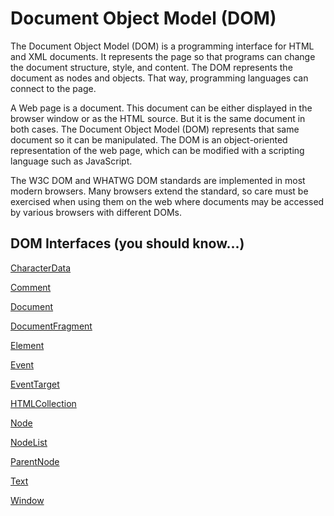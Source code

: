 # Document Object Model (DOM)

The Document Object Model (DOM) is a programming interface for HTML and XML documents. It represents the page so that programs can change the document structure, style, and content. The DOM represents the document as nodes and objects. That way, programming languages can connect to the page.

A Web page is a document. This document can be either displayed in the browser window or as the HTML source. But it is the same document in both cases. The Document Object Model (DOM) represents that same document so it can be manipulated. The DOM is an object-oriented representation of the web page, which can be modified with a scripting language such as JavaScript.

The W3C DOM and WHATWG DOM standards are implemented in most modern browsers. Many browsers extend the standard, so care must be exercised when using them on the web where documents may be accessed by various browsers with different DOMs.

## DOM Interfaces (you should know...)

<a href="./CharacterData/README.md" target="_self">CharacterData</a>

<a href="./Comment/README.md" target="_self">Comment</a>

<a href="./Document/README.md" target="_self">Document</a>

<a href="./DocumentFragment/README.md" target="_self">DocumentFragment</a>

<a href="./Element/README.md" target="_self">Element</a>

<a href="./Event/README.md" target="_self">Event</a>

<a href="./EventTarget/README.md" target="_self">EventTarget</a>

<a href="./HTMLCollection/README.md" target="_self">HTMLCollection</a>

<a href="./Node/README.md" target="_self">Node</a>

<a href="./Nodelist/README.md" target="_self">NodeList</a>

<a href="./ParentNode/README.md" target="_self">ParentNode</a>

<a href="./Text/README.md" target="_self">Text</a>

<a href="./Window/README.md" target="_self">Window</a>
